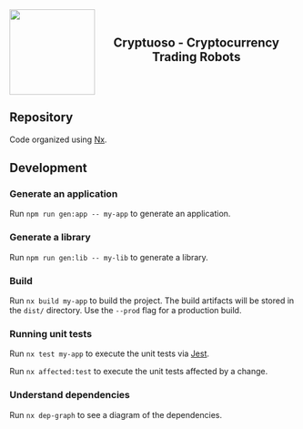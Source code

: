 <a href="https://cryptuoso.com">
 <img align="left" width="150" height="150" src="https://support.cryptuoso.com/cryptuoso_logo.png">  
</a> 
<br>
<h2 align="center">Cryptuoso - Cryptocurrency Trading Robots</h2>
<br>
<br>

## Repository

Code organized using [Nx](https://nx.dev).

## Development

### Generate an application

Run `npm run gen:app -- my-app` to generate an application.

### Generate a library

Run `npm run gen:lib -- my-lib` to generate a library.

### Build

Run `nx build my-app` to build the project. The build artifacts will be stored in the `dist/` directory. Use the `--prod` flag for a production build.

### Running unit tests

Run `nx test my-app` to execute the unit tests via [Jest](https://jestjs.io).

Run `nx affected:test` to execute the unit tests affected by a change.

### Understand dependencies

Run `nx dep-graph` to see a diagram of the dependencies.
